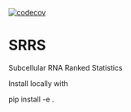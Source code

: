 [![codecov](https://codecov.io/gh/r-bierman/SRRS/branch/main/graph/badge.svg?token=MGBPS830R9)](https://codecov.io/gh/r-bierman/SRRS)

# SRRS
Subcellular RNA Ranked Statistics

Install locally with

pip install -e .

